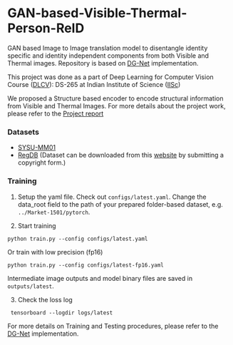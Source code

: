 # GAN-based-Visible-Thermal-Person-ReID
GAN based Image to Image translation model to disentangle identity specific and identity independent components from both Visible and Thermal images. Repository is based on [DG-Net](https://github.com/NVlabs/DG-Net) implementation.

This project was done as a part of Deep Learning for Computer Vision Course ([DLCV](https://val.cds.iisc.ac.in/DLCV/)): DS-265 at Indian Institute of Science ([IISc](https://iisc.ac.in/))

We proposed a Structure based encoder to encode structural information from Visible and Thermal Images. For more details about the project work, please refer to the [Project report](https://github.com/chaitrasj/GAN-based-Visible-Thermal-Person-ReID/blob/main/Project%20Report/DLCV-Final%20presentation.pdf)

### Datasets
- [SYSU-MM01](https://github.com/wuancong/SYSU-MM01)
- [RegDB](http://dm.dongguk.edu/link.html) (Dataset can be downloaded from this [website](http://dm.dongguk.edu/link.html) by submitting a copyright form.)


### Training 
1. Setup the yaml file. Check out `configs/latest.yaml`. Change the data_root field to the path of your prepared folder-based dataset, e.g. `../Market-1501/pytorch`.


2. Start training
```
python train.py --config configs/latest.yaml
```
Or train with low precision (fp16)
```
python train.py --config configs/latest-fp16.yaml
```
Intermediate image outputs and model binary files are saved in `outputs/latest`.

3. Check the loss log
```
 tensorboard --logdir logs/latest
```
For more details on Training and Testing procedures, please refer to the [DG-Net](https://github.com/NVlabs/DG-Net) implementation.
